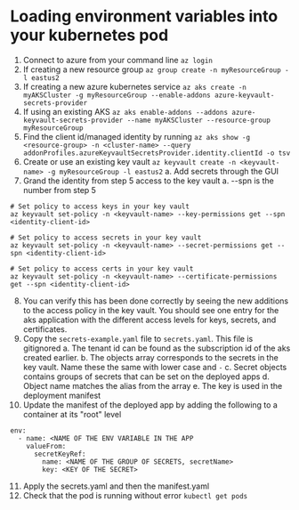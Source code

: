 # Loading environment variables into your kubernetes pod
1. Connect to azure from your command line `az login`
2. If creating a new resource group `az group create -n myResourceGroup -l eastus2`
3. If creating a new azure kubernetes service `az aks create -n myAKSCluster -g myResourceGroup --enable-addons azure-keyvault-secrets-provider`
4. If using an existing AKS `az aks enable-addons --addons azure-keyvault-secrets-provider --name myAKSCluster --resource-group myResourceGroup`
5. Find the client id/managed identity by running `az aks show -g <resource-group> -n <cluster-name> --query addonProfiles.azureKeyvaultSecretsProvider.identity.clientId -o tsv`
6. Create or use an existing key vault `az keyvault create -n <keyvault-name> -g myResourceGroup -l eastus2`
  a. Add secrets through the GUI
7. Grand the identity from step 5 access to the key vault
  a. --spn is the number from step 5
```
# Set policy to access keys in your key vault
az keyvault set-policy -n <keyvault-name> --key-permissions get --spn <identity-client-id>

# Set policy to access secrets in your key vault
az keyvault set-policy -n <keyvault-name> --secret-permissions get --spn <identity-client-id>

# Set policy to access certs in your key vault
az keyvault set-policy -n <keyvault-name> --certificate-permissions get --spn <identity-client-id>
```
8. You can verify this has been done correctly by seeing the new additions to the access policy in the key vault. You should see one entry for the aks application with the different access levels for keys, secrets, and certificates.
9. Copy the `secrets-example.yaml` file to `secrets.yaml`. This file is gitignored
  a. The tenant id can be found as the subscription id of the aks created earlier.
  b. The objects array corresponds to the secrets in the key vault. Name these the same with lower case and `-`
  c. Secret objects contains groups of secrets that can be set on the deployed apps
  d. Object name matches the alias from the array
  e. The key is used in the deployment manifest
10. Update the manifest of the deployed app by adding the following to a container at its "root" level
```
env:
  - name: <NAME OF THE ENV VARIABLE IN THE APP
    valueFrom:
      secretKeyRef:
        name: <NAME OF THE GROUP OF SECRETS, secretName>
        key: <KEY OF THE SECRET>
```
11. Apply the secrets.yaml and then the manifest.yaml
12. Check that the pod is running without error `kubectl get pods`
